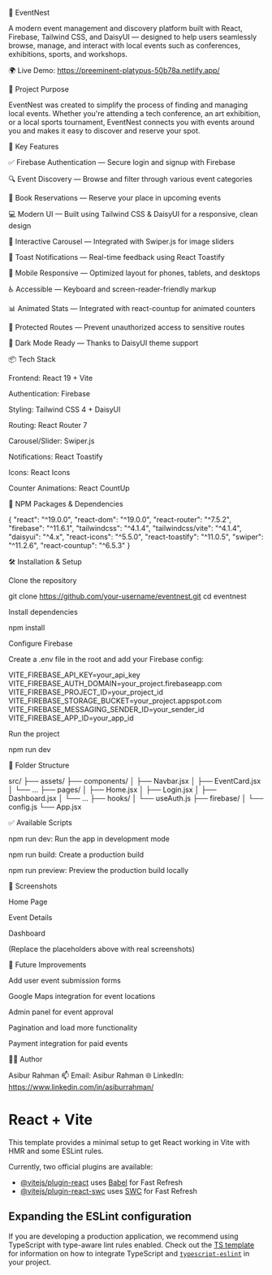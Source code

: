 🎉 EventNest

A modern event management and discovery platform built with React, Firebase, Tailwind CSS, and DaisyUI — designed to help users seamlessly browse, manage, and interact with local events such as conferences, exhibitions, sports, and workshops.

🌍 Live Demo: https://preeminent-platypus-50b78a.netlify.app/

🚀 Project Purpose

EventNest was created to simplify the process of finding and managing local events. Whether you're attending a tech conference, an art exhibition, or a local sports tournament, EventNest connects you with events around you and makes it easy to discover and reserve your spot.

🧩 Key Features

✅ Firebase Authentication — Secure login and signup with Firebase

🔍 Event Discovery — Browse and filter through various event categories

📅 Book Reservations — Reserve your place in upcoming events

💻 Modern UI — Built using Tailwind CSS & DaisyUI for a responsive, clean design

🎠 Interactive Carousel — Integrated with Swiper.js for image sliders

🔔 Toast Notifications — Real-time feedback using React Toastify

📱 Mobile Responsive — Optimized layout for phones, tablets, and desktops

♿ Accessible — Keyboard and screen-reader-friendly markup

📊 Animated Stats — Integrated with react-countup for animated counters

🔄 Protected Routes — Prevent unauthorized access to sensitive routes

🌙 Dark Mode Ready — Thanks to DaisyUI theme support

📦 Tech Stack

Frontend: React 19 + Vite

Authentication: Firebase

Styling: Tailwind CSS 4 + DaisyUI

Routing: React Router 7

Carousel/Slider: Swiper.js

Notifications: React Toastify

Icons: React Icons

Counter Animations: React CountUp

🧰 NPM Packages & Dependencies

{
  "react": "^19.0.0",
  "react-dom": "^19.0.0",
  "react-router": "^7.5.2",
  "firebase": "^11.6.1",
  "tailwindcss": "^4.1.4",
  "tailwindcss/vite": "^4.1.4",
  "daisyui": "^4.x",
  "react-icons": "^5.5.0",
  "react-toastify": "^11.0.5",
  "swiper": "^11.2.6",
  "react-countup": "^6.5.3"
}

🛠 Installation & Setup

Clone the repository

git clone https://github.com/your-username/eventnest.git
cd eventnest

Install dependencies

npm install

Configure Firebase

Create a .env file in the root and add your Firebase config:

VITE_FIREBASE_API_KEY=your_api_key
VITE_FIREBASE_AUTH_DOMAIN=your_project.firebaseapp.com
VITE_FIREBASE_PROJECT_ID=your_project_id
VITE_FIREBASE_STORAGE_BUCKET=your_project.appspot.com
VITE_FIREBASE_MESSAGING_SENDER_ID=your_sender_id
VITE_FIREBASE_APP_ID=your_app_id

Run the project

npm run dev

📁 Folder Structure

src/
├── assets/
├── components/
│   ├── Navbar.jsx
│   ├── EventCard.jsx
│   └── ...
├── pages/
│   ├── Home.jsx
│   ├── Login.jsx
│   ├── Dashboard.jsx
│   └── ...
├── hooks/
│   └── useAuth.js
├── firebase/
│   └── config.js
└── App.jsx

✅ Available Scripts

npm run dev: Run the app in development mode

npm run build: Create a production build

npm run preview: Preview the production build locally

📸 Screenshots

Home Page

Event Details

Dashboard







(Replace the placeholders above with real screenshots)

📌 Future Improvements

Add user event submission forms

Google Maps integration for event locations

Admin panel for event approval

Pagination and load more functionality

Payment integration for paid events

🧑‍💻 Author

Asibur Rahman
📫 Email: Asibur Rahman
🌐 LinkedIn: https://www.linkedin.com/in/asiburrahman/






# React + Vite

This template provides a minimal setup to get React working in Vite with HMR and some ESLint rules.

Currently, two official plugins are available:

- [@vitejs/plugin-react](https://github.com/vitejs/vite-plugin-react/blob/main/packages/plugin-react) uses [Babel](https://babeljs.io/) for Fast Refresh
- [@vitejs/plugin-react-swc](https://github.com/vitejs/vite-plugin-react/blob/main/packages/plugin-react-swc) uses [SWC](https://swc.rs/) for Fast Refresh

## Expanding the ESLint configuration

If you are developing a production application, we recommend using TypeScript with type-aware lint rules enabled. Check out the [TS template](https://github.com/vitejs/vite/tree/main/packages/create-vite/template-react-ts) for information on how to integrate TypeScript and [`typescript-eslint`](https://typescript-eslint.io) in your project.



